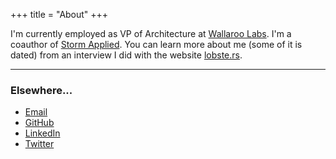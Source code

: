 +++
title = "About"
+++

I'm currently employed as VP of Architecture at [Wallaroo Labs](https://www.wallaroolabs.com). I'm a coauthor of [Storm Applied](http://manning.com/sallen/?a_aid=sallen). You can learn more about me (some of it is dated) from an interview I did with the website [lobste.rs](https://lobste.rs/s/gheyhy/lobsters_interview_with_sean_t_allen).

---

### Elsewhere...

* [Email](mailto:sean@monkeysnatchbanana.com)
* [GitHub](https://github.com/seantallen)
* [LinkedIn](https://www.linkedin.com/in/seantallen)
* [Twitter](https://twitter.com/seantallen)
